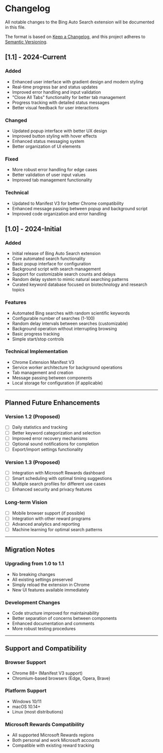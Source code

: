 # Changelog

All notable changes to the Bing Auto Search extension will be documented in this file.

The format is based on [Keep a Changelog](https://keepachangelog.com/en/1.0.0/),
and this project adheres to [Semantic Versioning](https://semver.org/spec/v2.0.0.html).

## [1.1] - 2024-Current

### Added
- Enhanced user interface with gradient design and modern styling
- Real-time progress bar and status updates
- Improved error handling and input validation
- "Close All Tabs" functionality for better tab management
- Progress tracking with detailed status messages
- Better visual feedback for user interactions

### Changed
- Updated popup interface with better UX design
- Improved button styling with hover effects
- Enhanced status messaging system
- Better organization of UI elements

### Fixed
- More robust error handling for edge cases
- Better validation of user input values
- Improved tab management functionality

### Technical
- Updated to Manifest V3 for better Chrome compatibility
- Enhanced message passing between popup and background script
- Improved code organization and error handling

## [1.0] - 2024-Initial

### Added
- Initial release of Bing Auto Search extension
- Core automated search functionality
- Basic popup interface for configuration
- Background script with search management
- Support for customizable search counts and delays
- Random delay system to mimic natural searching patterns
- Curated keyword database focused on biotechnology and research topics

### Features
- Automated Bing searches with random scientific keywords
- Configurable number of searches (1-100)
- Random delay intervals between searches (customizable)
- Background operation without interrupting browsing
- Basic progress tracking
- Simple start/stop controls

### Technical Implementation
- Chrome Extension Manifest V3
- Service worker architecture for background operations
- Tab management and creation
- Message passing between components
- Local storage for configuration (if applicable)

---

## Planned Future Enhancements

### Version 1.2 (Proposed)
- [ ] Daily statistics and tracking
- [ ] Better keyword categorization and selection
- [ ] Improved error recovery mechanisms
- [ ] Optional sound notifications for completion
- [ ] Export/import settings functionality

### Version 1.3 (Proposed)
- [ ] Integration with Microsoft Rewards dashboard
- [ ] Smart scheduling with optimal timing suggestions
- [ ] Multiple search profiles for different use cases
- [ ] Enhanced security and privacy features

### Long-term Vision
- [ ] Mobile browser support (if possible)
- [ ] Integration with other reward programs
- [ ] Advanced analytics and reporting
- [ ] Machine learning for optimal search patterns

---

## Migration Notes

### Upgrading from 1.0 to 1.1
- No breaking changes
- All existing settings preserved
- Simply reload the extension in Chrome
- New UI features available immediately

### Development Changes
- Code structure improved for maintainability
- Better separation of concerns between components
- Enhanced documentation and comments
- More robust testing procedures

---

## Support and Compatibility

### Browser Support
- Chrome 88+ (Manifest V3 support)
- Chromium-based browsers (Edge, Opera, Brave)

### Platform Support
- Windows 10/11
- macOS 10.14+
- Linux (most distributions)

### Microsoft Rewards Compatibility
- All supported Microsoft Rewards regions
- Both personal and work Microsoft accounts
- Compatible with existing reward tracking